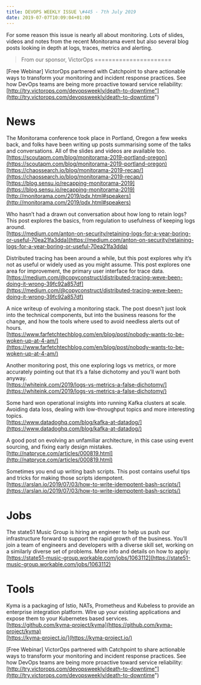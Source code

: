 ```yaml
---
title: DEVOPS WEEKLY ISSUE \#445 - 7th July 2019 
date: 2019-07-07T10:09:04+01:00
---
```


For some reason this issue is nearly all about monitoring. Lots of slides, videos and notes from the recent Monitorama event but also several blog posts looking in depth at logs, traces, metrics and alerting.


>From our sponsor, VictorOps
======================

[Free Webinar] VictorOps partnered with Catchpoint to share actionable ways to transform your monitoring and incident response practices. See how DevOps teams are being more proactive toward service reliability:
<br>[http://try.victorops.com/devopsweekly/death-to-downtime"](http://try.victorops.com/devopsweekly/death-to-downtime")


News
====

The Monitorama conference took place in Portland, Oregon a few weeks back, and folks have been writing up posts summarising some of the talks and conversations. All of the slides and videos are available too.
<br>[https://scoutapm.com/blog/monitorama-2019-portland-oregon](https://scoutapm.com/blog/monitorama-2019-portland-oregon)
<br>[https://chaossearch.io/blog/monitorama-2019-recap/](https://chaossearch.io/blog/monitorama-2019-recap/)
<br>[https://blog.sensu.io/recapping-monitorama-2019](https://blog.sensu.io/recapping-monitorama-2019)
<br>[http://monitorama.com/2019/pdx.html#speakers](http://monitorama.com/2019/pdx.html#speakers)


Who hasn’t had a drawn out conversation about how long to retain logs? This post explores the basics, from regulation to usefulness of keeping logs around.
<br>[https://medium.com/anton-on-security/retaining-logs-for-a-year-boring-or-useful-70ea21fa3dda](https://medium.com/anton-on-security/retaining-logs-for-a-year-boring-or-useful-70ea21fa3dda)


Distributed tracing has been around a while, but this post explores why it’s not as useful or widely used as you might assume. This post explores one area for improvement, the primary user interface for trace data.
<br>[https://medium.com/@copyconstruct/distributed-tracing-weve-been-doing-it-wrong-39fc92a857df](https://medium.com/@copyconstruct/distributed-tracing-weve-been-doing-it-wrong-39fc92a857df)


A nice writeup of evolving a monitoring stack. The post doesn’t just look into the technical components, but into the business reasons for the change, and how the tools where used to avoid needless alerts out of hours.
<br>[https://www.farfetchtechblog.com/en/blog/post/nobody-wants-to-be-woken-up-at-4-am/](https://www.farfetchtechblog.com/en/blog/post/nobody-wants-to-be-woken-up-at-4-am/)


Another monitoring post, this one exploring logs vs metrics, or more accurately pointing out that it’s a false dichotomy and you’ll want both anyway.
<br>[https://whiteink.com/2019/logs-vs-metrics-a-false-dichotomy/](https://whiteink.com/2019/logs-vs-metrics-a-false-dichotomy/)


Some hard won operational insights into running Kafka clusters at scale. Avoiding data loss, dealing with low-throughput topics and more interesting topics.
<br>[https://www.datadoghq.com/blog/kafka-at-datadog/](https://www.datadoghq.com/blog/kafka-at-datadog/)


A good post on evolving an unfamiliar architecture, in this case using event sourcing, and fixing early design mistakes.
<br>[http://natpryce.com/articles/000819.html](http://natpryce.com/articles/000819.html)


Sometimes you end up writing bash scripts. This post contains useful tips and tricks for making those scripts idempotent.
<br>[https://arslan.io/2019/07/03/how-to-write-idempotent-bash-scripts/](https://arslan.io/2019/07/03/how-to-write-idempotent-bash-scripts/)


Jobs
====

The state51 Music Group is hiring an engineer to help us push our infrastructure forward to support the rapid growth of the business. You’ll join a team of engineers and developers with a diverse skill set, working on a similarly diverse set of problems. More info and details on how to apply:
<br>[https://state51-music-group.workable.com/jobs/1063112](https://state51-music-group.workable.com/jobs/1063112)


Tools
=====

Kyma is a packaging of Istio, NATs, Prometheus and Kubeless to provide an enterprise integration platform. WIre up your existing applications and expose them to your Kubernetes based services.
<br>[https://github.com/kyma-project/kyma](https://github.com/kyma-project/kyma)
<br>[https://kyma-project.io/](https://kyma-project.io/)



[Free Webinar] VictorOps partnered with Catchpoint to share actionable ways to transform your monitoring and incident response practices. See how DevOps teams are being more proactive toward service reliability:
<br>[http://try.victorops.com/devopsweekly/death-to-downtime"](http://try.victorops.com/devopsweekly/death-to-downtime")




